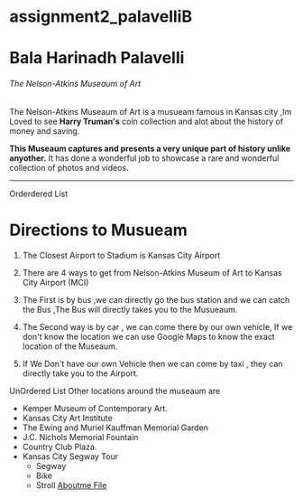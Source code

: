 # assignment2_palavelliB
# Bala Harinadh Palavelli
###### The Nelson-Atkins Museaum of Art
The Nelson-Atkins Museaum of Art is a musueam famous in Kansas city ,Im Loved to see **Harry Truman's** coin collection and alot about the history of money and saving.

**This Museaum captures and presents a very unique part of history unlike anyother.** It has done a wonderful job to showcase a rare and wonderful collection of photos and videos.

---

 Orderdered List
# Directions to Musueam


1. The Closest Airport to Stadium is Kansas City Airport 
2. There are 4 ways to get from Nelson-Atkins Museum of Art to Kansas City Airport (MCI) 
3. The First is by bus ,we can directly go the bus station and we can catch the Bus ,The Bus will directly takes you to the Musueaum. 
4. The Second way is by car , we can come there by our own vehicle, If we don't know the location we can use Google Maps to know the      exact location of the Museaum.

5. If We Don't have our own Vehicle then we can come by taxi , they can directly take you to the Airport.

UnOrdered List
 Other locations around the museaum are

* Kemper Museum of Contemporary Art.
* Kansas City Art Institute
* The Ewing and Muriel Kauffman Memorial Garden
* J.C. Nichols Memorial Fountain
* Country Club Plaza.
* Kansas City Segway Tour
  *  Segway
  *  Bike 
  *  Stroll
  [Aboutme File](https://github.com/balaharinadh/assignment2_palavelliB/blob/main/AboutMe.md)